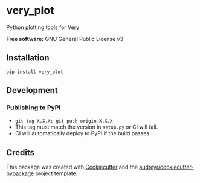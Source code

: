 # very_plot

Python plotting tools for Very

**Free software:** GNU General Public License v3


## Installation
`pip install very_plot`

## Development


### Publishing to PyPI
* `git tag X.X.X; git push origin X.X.X`
* This tag must match the version in `setup.py` or CI will fail.
* CI will automatically deploy to PyPI if the build passes.


## Credits

This package was created with
[Cookiecutter](https://github.com/audreyr/cookiecutter) and the
[audreyr/cookiecutter-pypackage](https://github.com/audreyr/cookiecutter-pypackage)
project template.
